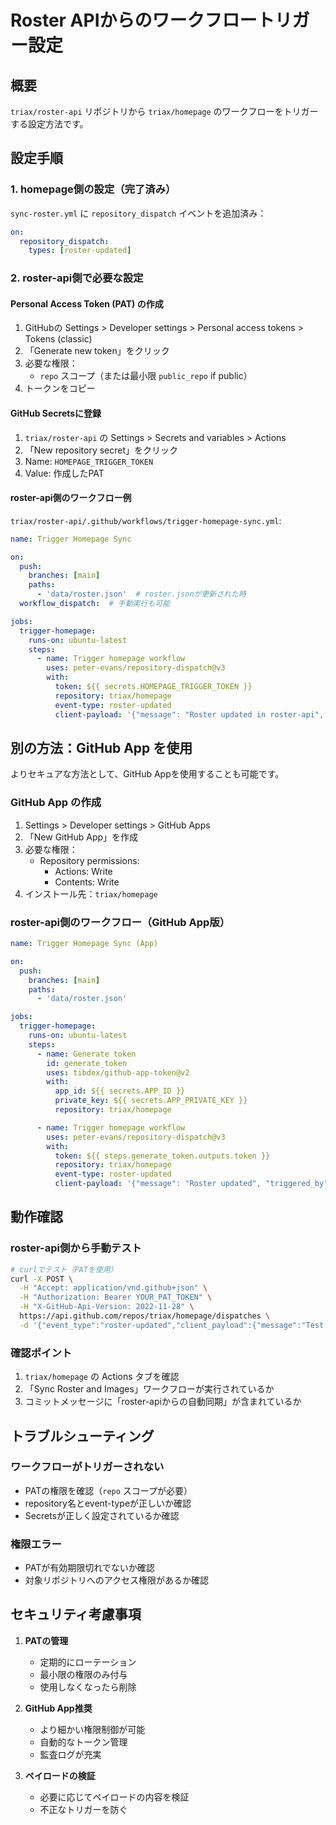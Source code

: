 # Roster APIからのワークフロートリガー設定

## 概要
`triax/roster-api` リポジトリから `triax/homepage` のワークフローをトリガーする設定方法です。

## 設定手順

### 1. homepage側の設定（完了済み）
`sync-roster.yml` に `repository_dispatch` イベントを追加済み：
```yaml
on:
  repository_dispatch:
    types: [roster-updated]
```

### 2. roster-api側で必要な設定

#### Personal Access Token (PAT) の作成
1. GitHubの Settings > Developer settings > Personal access tokens > Tokens (classic)
2. 「Generate new token」をクリック
3. 必要な権限：
   - `repo` スコープ（または最小限 `public_repo` if public）
4. トークンをコピー

#### GitHub Secretsに登録
1. `triax/roster-api` の Settings > Secrets and variables > Actions
2. 「New repository secret」をクリック
3. Name: `HOMEPAGE_TRIGGER_TOKEN`
4. Value: 作成したPAT

#### roster-api側のワークフロー例

`triax/roster-api/.github/workflows/trigger-homepage-sync.yml`:

```yaml
name: Trigger Homepage Sync

on:
  push:
    branches: [main]
    paths:
      - 'data/roster.json'  # roster.jsonが更新された時
  workflow_dispatch:  # 手動実行も可能

jobs:
  trigger-homepage:
    runs-on: ubuntu-latest
    steps:
      - name: Trigger homepage workflow
        uses: peter-evans/repository-dispatch@v3
        with:
          token: ${{ secrets.HOMEPAGE_TRIGGER_TOKEN }}
          repository: triax/homepage
          event-type: roster-updated
          client-payload: '{"message": "Roster updated in roster-api", "triggered_by": "${{ github.actor }}"}'
```

## 別の方法：GitHub App を使用

よりセキュアな方法として、GitHub Appを使用することも可能です。

### GitHub App の作成
1. Settings > Developer settings > GitHub Apps
2. 「New GitHub App」を作成
3. 必要な権限：
   - Repository permissions:
     - Actions: Write
     - Contents: Write
4. インストール先：`triax/homepage`

### roster-api側のワークフロー（GitHub App版）

```yaml
name: Trigger Homepage Sync (App)

on:
  push:
    branches: [main]
    paths:
      - 'data/roster.json'

jobs:
  trigger-homepage:
    runs-on: ubuntu-latest
    steps:
      - name: Generate token
        id: generate_token
        uses: tibdex/github-app-token@v2
        with:
          app_id: ${{ secrets.APP_ID }}
          private_key: ${{ secrets.APP_PRIVATE_KEY }}
          repository: triax/homepage

      - name: Trigger homepage workflow
        uses: peter-evans/repository-dispatch@v3
        with:
          token: ${{ steps.generate_token.outputs.token }}
          repository: triax/homepage
          event-type: roster-updated
          client-payload: '{"message": "Roster updated", "triggered_by": "${{ github.actor }}"}'
```

## 動作確認

### roster-api側から手動テスト
```bash
# curlでテスト（PATを使用）
curl -X POST \
  -H "Accept: application/vnd.github+json" \
  -H "Authorization: Bearer YOUR_PAT_TOKEN" \
  -H "X-GitHub-Api-Version: 2022-11-28" \
  https://api.github.com/repos/triax/homepage/dispatches \
  -d '{"event_type":"roster-updated","client_payload":{"message":"Test trigger"}}'
```

### 確認ポイント
1. `triax/homepage` の Actions タブを確認
2. 「Sync Roster and Images」ワークフローが実行されているか
3. コミットメッセージに「roster-apiからの自動同期」が含まれているか

## トラブルシューティング

### ワークフローがトリガーされない
- PATの権限を確認（`repo` スコープが必要）
- repository名とevent-typeが正しいか確認
- Secretsが正しく設定されているか確認

### 権限エラー
- PATが有効期限切れでないか確認
- 対象リポジトリへのアクセス権限があるか確認

## セキュリティ考慮事項

1. **PATの管理**
   - 定期的にローテーション
   - 最小限の権限のみ付与
   - 使用しなくなったら削除

2. **GitHub App推奨**
   - より細かい権限制御が可能
   - 自動的なトークン管理
   - 監査ログが充実

3. **ペイロードの検証**
   - 必要に応じてペイロードの内容を検証
   - 不正なトリガーを防ぐ